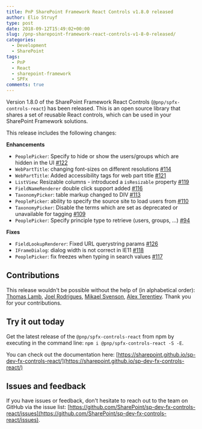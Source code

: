 ```yaml
---
title: PnP SharePoint Framework React Controls v1.8.0 released
author: Elio Struyf
type: post
date: 2018-09-12T15:49:02+00:00
slug: /pnp-sharepoint-framework-react-controls-v1-8-0-released/
categories:
  - Development
  - SharePoint
tags:
  - PnP
  - React
  - sharepoint-framework
  - SPFx
comments: true
---
```


Version 1.8.0 of the SharePoint Framework React Controls (`@pnp/spfx-controls-react`) has been released. This is an open source library that shares a set of reusable React controls, which can be used in your SharePoint Framework solutions.

This release includes the following changes:

**Enhancements**

*   `PeoplePicker`: Specify to hide or show the users/groups which are hidden in the UI [#122](https://github.com/SharePoint/sp-dev-fx-controls-react/issues/122)
*   `WebPartTitle`: changing font-sizes on different resolutions [#114](https://github.com/SharePoint/sp-dev-fx-controls-react/issues/114)
*   `WebPartTitle`: Added accessibility tags for web part title [#121](https://github.com/SharePoint/sp-dev-fx-controls-react/pull/121)
*   `ListView`: Resizable columns - introduced a `isResizable` property [#119](https://github.com/SharePoint/sp-dev-fx-controls-react/issues/119)
*   `FieldNameRenderer` double click support added [#116](https://github.com/SharePoint/sp-dev-fx-controls-react/issues/116)
*   `TaxonomyPicker`: table markup changed to DIV [#113](https://github.com/SharePoint/sp-dev-fx-controls-react/issues/113)
*   `PeoplePicker`: ability to specify the source site to load users from [#110](https://github.com/SharePoint/sp-dev-fx-controls-react/issues/110)
*   `TaxonomyPicker`: Disable the terms which are set as deprecated or unavailable for tagging [#109](https://github.com/SharePoint/sp-dev-fx-controls-react/issues/109)
*   `PeoplePicker`: Specify principle type to retrieve (users, groups, ...) [#94](https://github.com/SharePoint/sp-dev-fx-controls-react/issues/94)

**Fixes**

*   `FieldLookupRenderer`: Fixed URL querystring params [#126](https://github.com/SharePoint/sp-dev-fx-controls-react/pull/126)
*   `IFrameDialog`: dialog width is not correct in IE11 [#118](https://github.com/SharePoint/sp-dev-fx-controls-react/issues/118)
*   `PeoplePicker`: fix freezes when typing in search values [#117](https://github.com/SharePoint/sp-dev-fx-controls-react/issues/117)

## Contributions

This release wouldn't be possible without the help of (in alphabetical order): [Thomas Lamb](https://github.com/ThomasLamb), [Joel Rodrigues](https://github.com/joelfmrodrigues), [Mikael Svenson](https://github.com/wobba), [Alex Terentiev](https://github.com/AJIXuMuK). Thank you for your contributions.

## Try it out today

Get the latest release of the `@pnp/spfx-controls-react` from npm by executing in the command line: `npm i @pnp/spfx-controls-react -S -E`.

You can check out the documentation here: [https://sharepoint.github.io/sp-dev-fx-controls-react/](https://sharepoint.github.io/sp-dev-fx-controls-react/)

## Issues and feedback

If you have issues or feedback, don't hesitate to reach out to the team on GitHub via the issue list: [https://github.com/SharePoint/sp-dev-fx-controls-react/issues](https://github.com/SharePoint/sp-dev-fx-controls-react/issues).